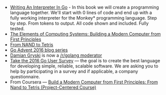 - [Writing An Interpreter In Go](https://interpreterbook.com/) - In this book we will create a programming language together. We'll start with 0 lines of code and end up with a fully working interpreter for the Monkey* programming language. Step by step. From tokens to output. All code shown and included. Fully tested.
- [The Elements of Computing Systems: Building a Modern Computer from First Principles ](https://www.amazon.com/Elements-Computing-Systems-Building-Principles/dp/0262640686/)
- [From NAND to Tetris](http://www.nand2tetris.org/)
- [Go Advent 2016 blog series](https://blog.gopheracademy.com/series/advent-2016/)
- [Damian Gryski](https://github.com/dgryski) is now a [/r/golang moderator](https://www.reddit.com/r/golang/comments/5hx5ba/hello_gophers/)
- [Take the 2016 Go User Survey](https://blog.golang.org/survey2016) — the goal is to create the best language for developing simple, reliable, scalable software. We are asking you to help by participating in a survey and if applicable, a company questionnaire.
- From Coursera — [Build a Modern Computer from First Principles: From Nand to Tetris (Project-Centered Course)](https://www.coursera.org/learn/build-a-computer)